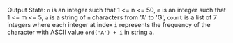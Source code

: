 Output State: `n` is an integer such that 1 <= n <= 50, `m` is an integer such that 1 <= m <= 5, `a` is a string of `n` characters from 'A' to 'G', `count` is a list of 7 integers where each integer at index `i` represents the frequency of the character with ASCII value `ord('A') + i` in string `a`.